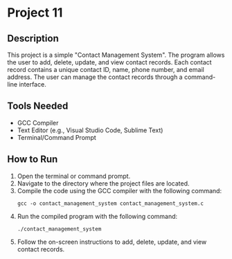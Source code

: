 # Project 11

## Description

This project is a simple "Contact Management System". The program allows the user to add, delete, update, and view contact records. Each contact record contains a unique contact ID, name, phone number, and email address. The user can manage the contact records through a command-line interface.

## Tools Needed

- GCC Compiler
- Text Editor (e.g., Visual Studio Code, Sublime Text)
- Terminal/Command Prompt

## How to Run

1. Open the terminal or command prompt.
2. Navigate to the directory where the project files are located.
3. Compile the code using the GCC compiler with the following command:
   ```
   gcc -o contact_management_system contact_management_system.c
   ```
4. Run the compiled program with the following command:
   ```
   ./contact_management_system
   ```
5. Follow the on-screen instructions to add, delete, update, and view contact records.
